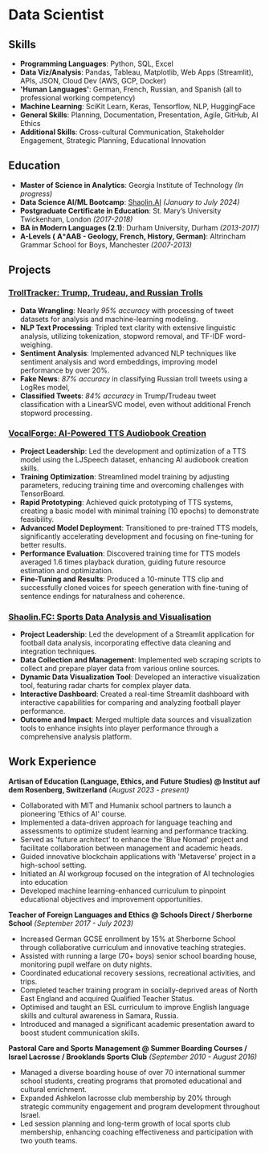 # Data Scientist

## Skills

- **Programming Languages**: Python, SQL, Excel
- **Data Viz/Analysis**: Pandas, Tableau, Matplotlib, Web Apps (Streamlit), APIs, JSON, Cloud Dev (AWS, GCP, Docker)
- **'Human Languages'**: German, French, Russian, and Spanish (all to professional working competency)
- **Machine Learning**: SciKit Learn, Keras, Tensorflow, NLP, HuggingFace
- **General Skills**: Planning, Documentation, Presentation, Agile, GitHub, AI Ethics
- **Additional Skills**: Cross-cultural Communication, Stakeholder Engagement, Strategic Planning, Educational Innovation

## Education

- **Master of Science in Analytics**: Georgia Institute of Technology *(In progress)*
- **Data Science AI/ML Bootcamp**: [Shaolin.AI](https://shaolin.ai/bootcamp) *(January to July 2024)*
- **Postgraduate Certificate in Education**: St. Mary’s University Twickenham, London *(2017-2018)*
- **BA in Modern Languages (2.1)**: Durham University, Durham *(2013-2017)*
- **A-Levels (** **A*****AAB - Geology, French, History, German)**: Altrincham Grammar School for Boys, Manchester *(2007-2013)*

## Projects

### [TrollTracker: Trump, Trudeau, and Russian Trolls](https://github.com/brutucas/Trump_Trudeau_Troll_Tweets.git)
- **Data Wrangling**: Nearly *95% accuracy* with processing of tweet datasets for analysis and machine-learning modeling.
- **NLP Text Processing**: Tripled text clarity with extensive linguistic analysis, utilizing tokenization, stopword removal, and TF-IDF word-weighing.
- **Sentiment Analysis**: Implemented advanced NLP techniques like sentiment analysis and word embeddings, improving model performance by over 20%.
- **Fake News**: *87% accuracy* in classifying Russian troll tweets using a LogRes model,
- **Classified Tweets**: *84% accuracy* in Trump/Trudeau tweet classification with a LinearSVC model, even without additional French stopword processing.

### [VocalForge: AI-Powered TTS Audiobook Creation](https://github.com/brutucas/AI_TTS_Audiobook.git)
- **Project Leadership**: Led the development and optimization of a TTS model using the LJSpeech dataset, enhancing AI audiobook creation skills.
- **Training Optimization**: Streamlined model training by adjusting parameters, reducing training time and overcoming challenges with TensorBoard.
- **Rapid Prototyping**: Achieved quick prototyping of TTS systems, creating a basic model with minimal training (10 epochs) to demonstrate feasibility.
- **Advanced Model Deployment**: Transitioned to pre-trained TTS models, significantly accelerating development and focusing on fine-tuning for better results.
- **Performance Evaluation**: Discovered training time for TTS models averaged 1.6 times playback duration, guiding future resource estimation and optimization.
- **Fine-Tuning and Results**: Produced a 10-minute TTS clip and successfully cloned voices for speech generation with fine-tuning of sentence endings for naturalness and coherence.

### [Shaolin.FC: Sports Data Analysis and Visualisation](https://github.com/brutucas/Football-Player-Analysis.git)
- **Project Leadership**: Led the development of a Streamlit application for football data analysis, incorporating effective data cleaning and integration techniques.
- **Data Collection and Management**: Implemented web scraping scripts to collect and prepare player data from various online sources.
- **Dynamic Data Visualization Tool**: Developed an interactive visualization tool, featuring radar charts for complex player data.
- **Interactive Dashboard**: Created a real-time Streamlit dashboard with interactive capabilities for comparing and analyzing football player performance.
- **Outcome and Impact**: Merged multiple data sources and visualization tools to enhance insights into player performance through a comprehensive analysis platform.

## Work Experience

**Artisan of Education (Language, Ethics, and Future Studies) @ Institut auf dem Rosenberg, Switzerland** *(August 2023 - present)*
- Collaborated with MIT and Humanix school partners to launch a pioneering 'Ethics of AI' course.
- Implemented a data-driven approach for language teaching and assessments to optimize student learning and performance tracking.
- Served as 'future architect' to enhance the 'Blue Nomad' project and facilitate collaboration between management and academic heads.
- Guided innovative blockchain applications with 'Metaverse' project in a high-school setting.
- Initiated an AI workgroup focused on the integration of AI technologies into education
- Developed machine learning-enhanced curriculum to pinpoint educational objectives and improvement opportunities.

**Teacher of Foreign Languages and Ethics @ Schools Direct / Sherborne School** *(September 2017 - July 2023)*
- Increased German GCSE enrollment by 15% at Sherborne School through collaborative curriculum and innovative teaching strategies.
- Assisted with running a large (70+ boys) senior school boarding house, monitoring pupil welfare on duty nights.
- Coordinated educational recovery sessions, recreational activities, and trips.
- Completed teacher training program in socially-deprived areas of North East England and acquired Qualified Teacher Status.
- Optimised and taught an ESL curriculum to improve English language skills and cultural awareness in Samara, Russia. 
- Introduced and managed a significant academic presentation award to boost student communication skills.

**Pastoral Care and Sports Management @ Summer Boarding Courses / Israel Lacrosse / Brooklands Sports Club** *(September 2010 - August 2016)*
- Managed a diverse boarding house of over 70 international summer school students, creating programs that promoted educational and cultural enrichment.
- Expanded Ashkelon lacrosse club membership by 20% through strategic community engagement and program development throughout Israel.
- Led session planning and long-term growth of local sports club membership, enhancing coaching effectiveness and participation with two youth teams.
